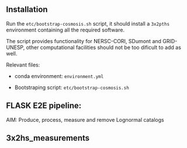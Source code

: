## Installation

Run the `etc/bootstrap-cosmosis.sh` script, it should install a `3x2pths` environment containing all the required software.

The script provides functionality for NERSC-CORI, SDumont and GRID-UNESP, other computational facilities should not be too dificult to add as well.

Relevant files:

- conda environment: `environment.yml`

- Bootstraping script: `etc/bootstrap-cosmosis.sh` 

## FLASK E2E pipeline: 

AIM: Produce, process, measure and remove Lognormal catalogs 

## 3x2hs_measurements
